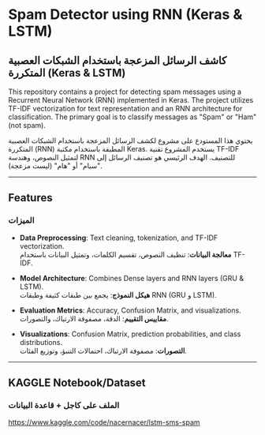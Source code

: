 # Spam Detector using RNN (Keras & LSTM)  
## كاشف الرسائل المزعجة باستخدام الشبكات العصبية المتكررة (Keras & LSTM)

This repository contains a project for detecting spam messages using a Recurrent Neural Network (RNN) implemented in Keras. The project utilizes TF-IDF vectorization for text representation and an RNN architecture for classification. The primary goal is to classify messages as "Spam" or "Ham" (not spam).  

يحتوي هذا المستودع على مشروع لكشف الرسائل المزعجة باستخدام الشبكات العصبية المتكررة (RNN) المطبقة باستخدام مكتبة Keras. يستخدم المشروع تقنية TF-IDF لتمثيل النصوص، وهندسة RNN للتصنيف. الهدف الرئيسي هو تصنيف الرسائل إلى "سبام" أو "هام" (ليست مزعجة).

---

## **Features**  
### **الميزات**

- **Data Preprocessing**: Text cleaning, tokenization, and TF-IDF vectorization.  
  **معالجة البيانات**: تنظيف النصوص، تقسيم الكلمات، وتمثيل البيانات باستخدام TF-IDF.

- **Model Architecture**: Combines Dense layers and RNN layers (GRU & LSTM).  
  **هيكل النموذج**: يجمع بين طبقات كثيفة وطبقات RNN (GRU و LSTM).

- **Evaluation Metrics**: Accuracy, Confusion Matrix, and visualizations.  
  **مقاييس التقييم**: الدقة، مصفوفة الارتباك، والتصورات.

- **Visualizations**: Confusion Matrix, prediction probabilities, and class distributions.  
  **التصورات**: مصفوفة الارتباك، احتمالات التنبؤ، وتوزيع الفئات.

---

## **KAGGLE Notebook/Dataset**  
### **الملف على كاجل + قاعدة البيانات**
https://www.kaggle.com/code/nacernacer/lstm-sms-spam
